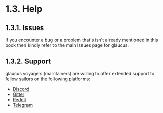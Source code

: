 # 1.3. Help
## 1.3.1. Issues
If you encounter a bug or a problem that's isn't already mentioned in this book
then kindly refer to the main Issues page for glaucus.

## 1.3.2. Support
glaucus voyagers (maintainers) are willing to offer extended support to fellow
sailors on the following platforms:

*   [Discord](https://discord.gg/gZSHj65)
*   [Gitter](https://gitter.im/glaucuslinux/glaucus)
*   [Reddit](https://www.reddit.com/r/glaucus)
*   [Telegram](https://t.me/glaucuslinux)
